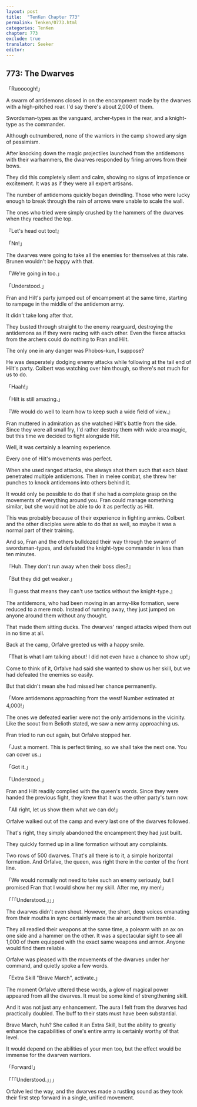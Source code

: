 ```yaml
---
layout: post
title:  "TenKen Chapter 773"
permalink: Tenken/0773.html
categories: TenKen
chapter: 773
exclude: true
translator: Seeker
editor: 
---
```

<h2 id="ch773">773: The Dwarves</h2>

「Ruoooogh!」

A swarm of antidemons closed in on the encampment made by the dwarves with a high-pitched roar. I'd say there's about 2,000 of them.

Swordsman-types as the vanguard, archer-types in the rear, and a knight-type as the commander.

Although outnumbered, none of the warriors in the camp showed any sign of pessimism.

After knocking down the magic projectiles launched from the antidemons with their warhammers, the dwarves responded by firing arrows from their bows.

They did this completely silent and calm, showing no signs of impatience or excitement. It was as if they were all expert artisans.

The number of antidemons quickly began dwindling. Those who were lucky enough to break through the rain of arrows were unable to scale the wall.

The ones who tried were simply crushed by the hammers of the dwarves when they reached the top.

『Let's head out too!』

「Nn!」

The dwarves were going to take all the enemies for themselves at this rate. Brunen wouldn't be happy with that.

「We're going in too.」

「Understood.」

Fran and Hilt's party jumped out of encampment at the same time, starting to rampage in the middle of the antidemon army.

It didn't take long after that.

They busted through straight to the enemy rearguard, destroying the antidemons as if they were racing with each other. Even the fierce attacks from the archers could do nothing to Fran and Hilt.

The only one in any danger was Phobos-kun, I suppose?

He was desperately dodging enemy attacks while following at the tail end of Hilt's party. Colbert was watching over him though, so there's not much for us to do.

「Haah!」

「Hilt is still amazing.」

『We would do well to learn how to keep such a wide field of view.』

Fran muttered in admiration as she watched Hilt's battle from the side. Since they were all small fry, I'd rather destroy them with wide area magic, but this time we decided to fight alongside Hilt.

Well, it was certainly a learning experience.

Every one of Hilt's movements was perfect.

When she used ranged attacks, she always shot them such that each blast penetrated multiple antidemons. Then in melee combat, she threw her punches to knock antidemons into others behind it.

It would only be possible to do that if she had a complete grasp on the movements of everything around you. Fran could manage something similar, but she would not be able to do it as perfectly as Hilt.

This was probably because of their experience in fighting armies. Colbert and the other disciples were able to do that as well, so maybe it was a normal part of their training.

And so, Fran and the others bulldozed their way through the swarm of swordsman-types, and defeated the knight-type commander in less than ten minutes.

『Huh. They don't run away when their boss dies?』

「But they did get weaker.」

『I guess that means they can't use tactics without the knight-type.』

The antidemons, who had been moving in an army-like formation, were reduced to a mere mob. Instead of running away, they just jumped on anyone around them without any thought.

That made them sitting ducks. The dwarves' ranged attacks wiped them out in no time at all.

Back at the camp, Orfalve greeted us with a happy smile.

「That is what I am talking about! I did not even have a chance to show up!」

Come to think of it, Orfalve had said she wanted to show us her skill, but we had defeated the enemies so easily.

But that didn't mean she had missed her chance permanently.

「More antidemons approaching from the west! Number estimated at 4,000!」

The ones we defeated earlier were not the only antidemons in the vicinity. Like the scout from Belioth stated, we saw a new army approaching us.

Fran tried to run out again, but Orfalve stopped her.

「Just a moment. This is perfect timing, so we shall take the next one. You can cover us.」

「Got it.」

「Understood.」

Fran and Hilt readily complied with the queen's words. Since they were handed the previous fight, they knew that it was the other party's turn now.

「All right, let us show them what we can do!」

Orfalve walked out of the camp and every last one of the dwarves followed.

That's right, they simply abandoned the encampment they had just built.

They quickly formed up in a line formation without any complaints.

Two rows of 500 dwarves. That's all there is to it, a simple horizontal formation. And Orfalve, the queen, was right there in the center of the front line.

「We would normally not need to take such an enemy seriously, but I promised Fran that I would show her my skill. After me, my men!」

「「「Understood.」」」

The dwarves didn't even shout. However, the short, deep voices emanating from their mouths in sync certainly made the air around them tremble.

They all readied their weapons at the same time, a polearm with an ax on one side and a hammer on the other. It was a spectacular sight to see all 1,000 of them equipped with the exact same weapons and armor. Anyone would find them reliable.

Orfalve was pleased with the movements of the dwarves under her command, and quietly spoke a few words.

「Extra Skill "Brave March", activate.」

The moment Orfalve uttered these words, a glow of magical power appeared from all the dwarves. It must be some kind of strengthening skill.

And it was not just any enhancement. The aura I felt from the dwarves had practically doubled. The buff to their stats must have been substantial.

Brave March, huh? She called it an Extra Skill, but the ability to greatly enhance the capabilities of one's entire army is certainly worthy of that level.

It would depend on the abilities of your men too, but the effect would be immense for the dwarven warriors.

「Forward!」

「「「Understood.」」」

Orfalve led the way, and the dwarves made a rustling sound as they took their first step forward in a single, unified movement.



